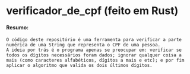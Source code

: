 # verificador_de_cpf (feito em Rust)

#### Resumo:<br>
	O código deste repositório é uma ferramenta para verificar a parte numérica de uma String que representa o CPF de uma pessoa.
	A ideia por trás é o programa apenas se preocupar em: verificar se todos os dígitos necessários foram dados; ignorar qualquer coisa a mais (como caracteres alfabéticos, dígitos a mais e etc); e por fim aplicar o algoritmo que valida os dois últimos dígitos. 
